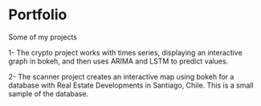 # Portfolio
Some of my projects

1- The crypto project works with times series, displaying an interactive graph in bokeh, and then uses ARIMA and LSTM to predict values.

2- The scanner project creates an interactive map using bokeh for a database with Real Estate Developments in Santiago, Chile. This is a small sample of the database.
